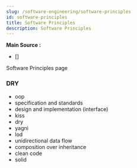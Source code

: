 ```yaml
---
slug: /software-engineering/software-principles
id: software-principles
title: Software Principles
description: Software Principles
---
```


**Main Source :**

- []

Software Principles page

### DRY

- oop
- specification and standards
- design and implementation (interface)
- kiss
- dry
- yagni
- lod
- unidirectional data flow
- composition over inheritance
- clean code
- solid
